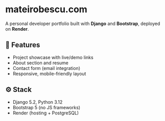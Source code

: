 # mateirobescu.com

A personal developer portfolio built with **Django** and **Bootstrap**, deployed on **Render**.

## 🚀 Features

- Project showcase with live/demo links
- About section and resume
- Contact form (email integration)
- Responsive, mobile-friendly layout

## ⚙️ Stack

- Django 5.2, Python 3.12
- Bootstrap 5 (no JS frameworks)
- Render (hosting + PostgreSQL)
